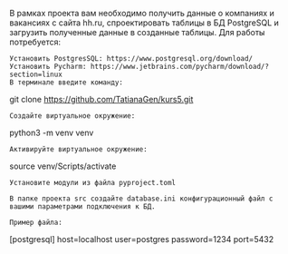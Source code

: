 В рамках проекта вам необходимо получить данные о компаниях и вакансиях с сайта hh.ru, спроектировать таблицы в БД PostgreSQL и загрузить полученные данные в созданные таблицы.
Для работы потребуется:

    Установить PostgresSQL: https://www.postgresql.org/download/
    Установить Pycharm: https://www.jetbrains.com/pycharm/download/?section=linux
    В терминале введите команду:

git clone https://github.com/TatianaGen/kurs5.git

    Создайте виртуальное окружение:

python3 -m venv venv

    Активируйте виртуальное окружение:

source venv/Scripts/activate

    Установите модули из файла pyproject.toml

    В папке проекта src cоздайте database.ini конфигурационный файл с вашими параметрами подключения к БД.
    
    Пример файла:

[postgresql]
host=localhost
user=postgres
password=1234
port=5432

